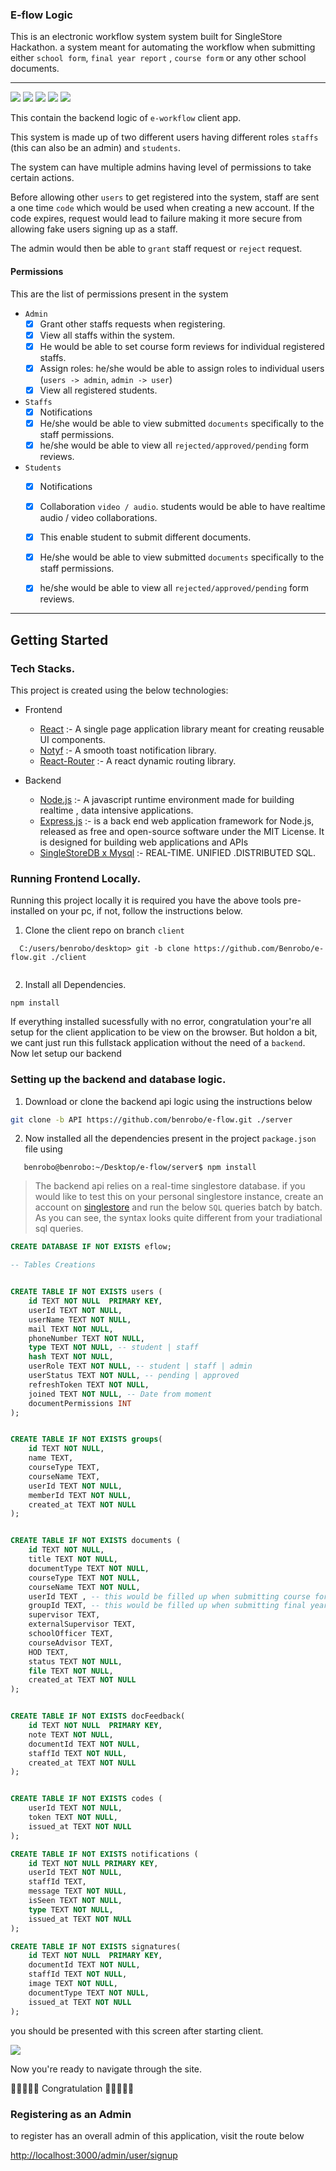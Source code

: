 ### E-flow Logic

This is an electronic workflow system system built for SingleStore Hackathon. a system meant for automating the workflow when submitting either `school form`, `final year report` , `course form` or any other school documents.

-------

<img src="https://raw.githubusercontent.com/Benrobo/e-workflow-client/main/readmeImg/dashboard.png" />

<img src="https://raw.githubusercontent.com/Benrobo/e-workflow-client/main/readmeImg/grant%20request.png" />

<img src="https://raw.githubusercontent.com/Benrobo/e-workflow-client/main/readmeImg/collab.png" />

<img src="https://raw.githubusercontent.com/Benrobo/e-workflow-client/main/readmeImg/submission.png" />

<img src="https://raw.githubusercontent.com/Benrobo/e-workflow-client/main/readmeImg/document-sub.png" />


This contain the backend logic of `e-workflow` client app.

This system is made up of two different users having different roles
`staffs` (this can also be an admin) and `students`.

The system can have multiple admins having level of permissions to take certain actions.

Before allowing other `users` to get registered into the system, staff are sent a one time `code` which would be used when creating a new account. If the code expires, request would lead to failure making it more secure from allowing fake users signing up as a staff.

The admin would then be able to `grant` staff request or `reject` request.

#### Permissions
This are the list of permissions present in the system

- `Admin`
  - [x] Grant other staffs requests when registering.
  - [x] View all staffs within the system.
  - [x] He would be able to set course form reviews for individual registered staffs.
  - [x] Assign roles: he/she would be able to assign roles to individual users (`users -> admin`, `admin -> user`)
  - [x] View all registered students.

- `Staffs`
    - [x] Notifications
    - [x] He/she would be able to view submitted `documents` specifically to the staff permissions.
    - [x] he/she would be able to view all `rejected/approved/pending` form reviews.  

- `Students`
  - [x] Notifications
  - [x] Collaboration `video / audio`. students would be able to have realtime audio / video collaborations.
  - [x] This enable student to submit different documents.  
  - [x] He/she would be able to view submitted `documents` specifically to the staff permissions.
  - [x] he/she would be able to view all `rejected/approved/pending` form reviews.  


------

## Getting Started

### Tech Stacks.

This project is created using the below technologies:

- Frontend

  - [React](https://reactjs.org/) :- A single page application library meant for creating reusable UI components.
  - [Notyf](https://carlosroso.com/notyf/) :- A smooth toast notification library.
  - [React-Router](https://reactrouter.com/) :- A react dynamic routing library.
  
- Backend
  - [Node.js](https://nodejs.org/en/) :- A javascript runtime environment made for building realtime , data intensive applications.
  - [Express.js](https://expressjs.com/) :- is a back end web application framework for Node.js, released as free and open-source software under the MIT License. It is designed for building web applications and APIs
  - [SingleStoreDB x Mysql](https://singlestore.com) :- REAL-TIME. UNIFIED .DISTRIBUTED SQL.

### Running Frontend Locally.

Running this project locally it is required you have the above tools pre-installed on your pc, if not, follow the instructions below.

1. Clone the client repo on branch `client`
```
  C:/users/benrobo/desktop> git -b clone https://github.com/Benrobo/e-flow.git ./client
  
```

2. Install all Dependencies.
```
npm install
```

If everything installed sucessfully with no error, congratulation your're all setup for the client application to be view on the browser.
But holdon a bit, we cant just run this fullstack application without the need of a `backend`. Now let setup our backend

### Setting up the backend and database logic.

1. Download or clone the backend api logic using the instructions below

  ```sh
  git clone -b API https://github.com/benrobo/e-flow.git ./server
  ```

2. Now installed all the dependencies present in the project `package.json` file using

```
   benrobo@benrobo:~/Desktop/e-flow/server$ npm install
```

> The backend api relies on a real-time singlestore database. if you would like to test this on your personal singlestore instance, create an account on [singlestore](https://singlestore.com) and run the below `SQL` queries batch by batch. As you can see, the syntax looks quite different from your tradiational sql queries.

```sql
CREATE DATABASE IF NOT EXISTS eflow;

-- Tables Creations


CREATE TABLE IF NOT EXISTS users (
    id TEXT NOT NULL  PRIMARY KEY,
    userId TEXT NOT NULL,
    userName TEXT NOT NULL,
    mail TEXT NOT NULL,
    phoneNumber TEXT NOT NULL,
    type TEXT NOT NULL, -- student | staff
    hash TEXT NOT NULL,
    userRole TEXT NOT NULL, -- student | staff | admin
    userStatus TEXT NOT NULL, -- pending | approved
    refreshToken TEXT NOT NULL,
    joined TEXT NOT NULL, -- Date from moment
    documentPermissions INT
);


CREATE TABLE IF NOT EXISTS groups(
    id TEXT NOT NULL,
    name TEXT,
    courseType TEXT,
    courseName TEXT,
    userId TEXT NOT NULL,
    memberId TEXT NOT NULL,
    created_at TEXT NOT NULL
);


CREATE TABLE IF NOT EXISTS documents (
    id TEXT NOT NULL,
    title TEXT NOT NULL,
    documentType TEXT NOT NULL,
    courseType TEXT NOT NULL,
    courseName TEXT NOT NULL,
    userId TEXT , -- this would be filled up when submitting course form
    groupId TEXT, -- this would be filled up when submitting final year project
    supervisor TEXT,
    externalSupervisor TEXT,
    schoolOfficer TEXT,
    courseAdvisor TEXT,
    HOD TEXT,
    status TEXT NOT NULL,
    file TEXT NOT NULL,
    created_at TEXT NOT NULL
);


CREATE TABLE IF NOT EXISTS docFeedback(
    id TEXT NOT NULL  PRIMARY KEY,
    note TEXT NOT NULL,
    documentId TEXT NOT NULL,
    staffId TEXT NOT NULL,
    created_at TEXT NOT NULL
);


CREATE TABLE IF NOT EXISTS codes (
    userId TEXT NOT NULL,
    token TEXT NOT NULL,
    issued_at TEXT NOT NULL
);

CREATE TABLE IF NOT EXISTS notifications (
    id TEXT NOT NULL PRIMARY KEY,
    userId TEXT NOT NULL,
    staffId TEXT,
    message TEXT NOT NULL,
    isSeen TEXT NOT NULL,
    type TEXT NOT NULL,
    issued_at TEXT NOT NULL
);

CREATE TABLE IF NOT EXISTS signatures(
    id TEXT NOT NULL  PRIMARY KEY,
    documentId TEXT NOT NULL,
    staffId TEXT NOT NULL,
    image TEXT NOT NULL,
    documentType TEXT NOT NULL,
    issued_at TEXT NOT NULL
);

```

you should be presented with this screen after starting client.

<img src="https://raw.githubusercontent.com/Benrobo/e-workflow-client/main/readmeImg/login.PNG">

Now you're ready to navigate through the site.

🎊🎊🎊🎊🎊 Congratulation 🎊🎊🎊🎊🎊

### Registering as an Admin

to register has an overall admin of this application, visit the route below

[http://localhost:3000/admin/user/signup](http://localhost:3000/admin/user/signup)

